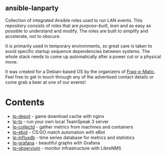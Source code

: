 ansible-lanparty
---

Collection of integrated Ansible roles used to run LAN events.
This repository consists of roles that are _purpose-built_, _lean_
and as easy as possible to understand and modify. The roles are built to
simplify and accelerate, not to obscure.

It is primarily used in temporary environments, so great care is taken to
avoid specific startup sequence dependencies between systems. The whole stack
needs to come up automatically after a power cut or a physical move.

It was created for a Debian-based OS by the organizers of [Frag-o-Matic](https://fom.be). Feel free to get in touch through any of the advertised
contact details or come grab a beer at one of our events!

Contents
===

- [lp-depot](lp-depot/README.md) - game download cache with nginx
- [lp-ts](lp-ts/README.md) - run your own local TeamSpeak 3 server
- [lp-collectd](lp-collectd/README.md) - gather metrics from machines and containers
- [lp-ebot](lp-ebot/README.md) - CS:GO match automation with eBot
- [lp-influxdb](lp-influxdb/README.md) - time series database for metrics and statistics
- [lp-grafana](lp-grafana/README.md) - beautiful graphs with Grafana
- [lp-observium](lp-observium/README.md) - monitor infrastructure with LibreNMS
